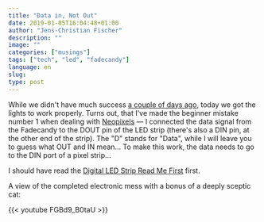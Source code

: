 ```yaml
---
title: "Data in, Not Out"
date: 2019-01-05T16:04:48+01:00
author: "Jens-Christian Fischer"
description: ""
image: ""
categories: ["musings"]
tags: ["tech", "led", "fadecandy"]
language: en
slug:
type: post
---
```


While we didn't have much success [a couple of days ago](/2019/01/lights/), today we got the lights to
work properly. Turns out, that I've made the beginner mistake number 1 when dealing with [Neopixels](https://www.adafruit.com/category/168) &mdash; 
I connected the data signal from the Fadecandy to the DOUT pin of the LED strip (there's also a DIN pin, at the
other end of the strip). The "D" stands for "Data", while I will leave you to guess what OUT and IN mean... To make
this work, the data needs to go to the DIN port of a pixel strip...

I should have read the [Digital LED Strip Read Me First](https://forums.adafruit.com/viewtopic.php?f=47&t=24847) first.

A view of the completed electronic mess with a bonus of a deeply sceptic cat:

{{< youtube FGBd9_B0taU >}}


